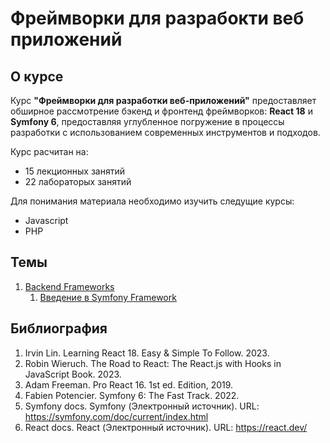 # Фреймворки для разрабокти веб приложений

## О курсе

Курс **"Фреймворки для разработки веб-приложений"** предоставляет обширное рассмотрение бэкенд и фронтенд фреймворков: **React 18** и **Symfony 6**, предоставляя углубленное погружение в процессы разработки с использованием современных инструментов и подходов.

Курс расчитан на:
* 15 лекционных занятий
* 22 лабораторых занятий

Для понимания материала необходимо изучить следущие курсы:
* Javascript
* PHP

## Темы
1. [Backend Frameworks](/symfony/)
   1. [Введение в Symfony Framework](/symfony/1_introduction/)

## Библиография
1. Irvin Lin. Learning React 18. Easy & Simple To Follow. 2023.
2. Robin Wieruch. The Road to React: The React.js with Hooks in JavaScript Book. 2023.
3. Adam Freeman. Pro React 16. 1st ed. Edition, 2019.
4. Fabien Potencier. Symfony 6: The Fast Track. 2022.
5. Symfony docs. Symfony (Электронный источник). URL: https://symfony.com/doc/current/index.html
6. React docs. React (Электронный источник). URL: https://react.dev/